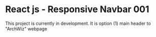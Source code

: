 # React js - Responsive Navbar 001

This project is currently in development. It is option (1) main header to "ArchWiz" webpage
